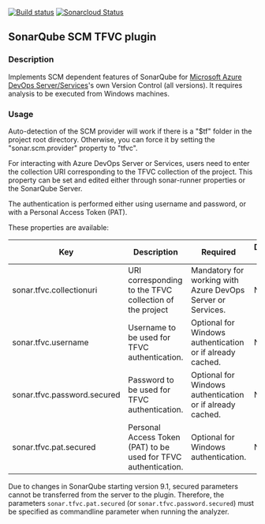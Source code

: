 [![Build status](https://ci.appveyor.com/api/projects/status/pbv57p4drgrcaydn/branch/main?svg=true)](https://ci.appveyor.com/project/lg2de/sonar-scm-tfvc/branch/main)
[![Sonarcloud Status](https://sonarcloud.io/api/project_badges/measure?project=lg2de_sonar-scm-tfvc&metric=alert_status)](https://sonarcloud.io/dashboard?id=lg2de_sonar-scm-tfvc)

## SonarQube SCM TFVC plugin
### Description
Implements SCM dependent features of SonarQube for [Microsoft Azure DevOps Server/Services](https://en.wikipedia.org/wiki/Azure_DevOps_Server)'s own Version Control (all versions).
It requires analysis to be executed from Windows machines.

### Usage
Auto-detection of the SCM provider will work if there is a "$tf" folder in the project root directory.
Otherwise, you can force it by setting the "sonar.scm.provider" property to "tfvc".

For interacting with Azure DevOps Server or Services, users need to enter the collection URI corresponding to the TFVC collection of the project.
This property can be set and edited either through sonar-runner properties or the SonarQube Server.

The authentication is performed either using username and password,
or with a Personal Access Token (PAT).

These properties are available:

| Key                         | Description                                                     | Required                                                    | Default value |
|-----------------------------|-----------------------------------------------------------------|-------------------------------------------------------------|---------------|
| sonar.tfvc.collectionuri    | URI corresponding to the TFVC collection of the project         | Mandatory for working with Azure DevOps Server or Services. | None          |
| sonar.tfvc.username         | Username to be used for TFVC authentication.                    | Optional for Windows authentication or if already cached.   | None          |
| sonar.tfvc.password.secured | Password to be used for TFVC authentication.                    | Optional for Windows authentication or if already cached.   | None          |
| sonar.tfvc.pat.secured      | Personal Access Token (PAT) to be used for TFVC authentication. | Optional for Windows authentication.                        | None          |

Due to changes in SonarQube starting version 9.1, secured parameters cannot be transferred from the server to the plugin.
Therefore, the parameters `sonar.tfvc.pat.secured` (or `sonar.tfvc.password.secured`)
must be specified as commandline parameter when running the analyzer.
